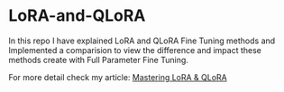 # LoRA-and-QLoRA
In this repo I have explained LoRA and QLoRA Fine Tuning methods and Implemented a comparision to view the difference and impact these methods create with Full Parameter Fine Tuning.

For more detail check my article: [Mastering LoRA & QLoRA](https://medium.com/@sayedebad.777/mastering-lora-low-rank-adaptation-of-llms-be4ed2293ed2)
